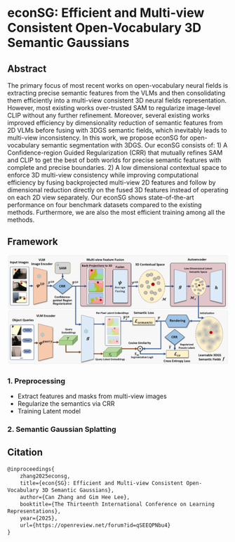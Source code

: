 # econSG: Efficient and Multi-view Consistent Open-Vocabulary 3D Semantic Gaussians

## Abstract
The primary focus of most recent works on open-vocabulary neural fields is extracting precise semantic features from the VLMs and then consolidating them efficiently into a multi-view consistent 3D neural fields representation. However, most existing works over-trusted SAM to regularize image-level CLIP without any further refinement. Moreover, several existing works improved efficiency by dimensionality reduction of semantic features from 2D VLMs before fusing with 3DGS semantic fields, which inevitably leads to multi-view inconsistency. In this work, we propose econSG for open-vocabulary semantic segmentation with 3DGS. Our econSG consists of: 1) A Confidence-region Guided Regularization (CRR) that mutually refines SAM and CLIP to get the best of both worlds for precise semantic features with complete and precise boundaries. 2) A low dimensional contextual space to enforce 3D multi-view consistency while improving computational efficiency by fusing backprojected multi-view 2D features and follow by dimensional reduction directly on the fused 3D features instead of operating on each 2D view separately. Our econSG shows state-of-the-art performance on four benchmark datasets compared to the existing methods. Furthermore, we are also the most efficient training among all the methods.


## Framework
![Framework](assets/econSG.jpg)


### 1. Preprocessing

- Extract features and masks from multi-view images
- Regularize the semantics via CRR 
- Training Latent model 

### 2. Semantic Gaussian Splatting


## Citation
```
@inproceedings{
    zhang2025econsg,
    title={econ{SG}: Efficient and Multi-view Consistent Open-Vocabulary 3D Semantic Gaussians},
    author={Can Zhang and Gim Hee Lee},
    booktitle={The Thirteenth International Conference on Learning Representations},
    year={2025},
    url={https://openreview.net/forum?id=qSEEQPNbu4}
}
```